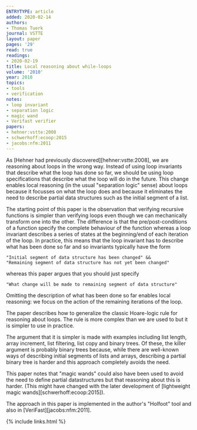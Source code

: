 ```yaml
---
ENTRYTYPE: article
added: 2020-02-14
authors:
- Thomas Tuerk
journal: VSTTE
layout: paper
pages: '29'
read: true
readings:
- 2020-02-19
title: Local reasoning about while-loops
volume: '2010'
year: 2010
topics:
- tools
- verification
notes:
- loop invariant
- separation logic
- magic wand
- Verifast verifier
papers:
- hehner:vstte:2008
- schwerhoff:ecoop:2015
- jacobs:nfm:2011
---
```


As
[Hehner had previously discovered][hehner:vstte:2008],
we are reasoning about loops in the wrong way.
Instead of using loop invariants that describe what the loop has done so far,
we should be using loop specifications that describe what the loop will do
in the future.
This change enables local reasoning (in the usual "separation logic" sense)
about loops because it focusses on what the loop does and because
it eliminates the need to describe partial data structures such as
the initial segment of a list.

The starting point of this paper is the observation that verifying
recursive functions is simpler than verifying loops even though we
can mechanically transform one into the other.
The difference is that the pre/post-conditions of a function
specify the complete behaviour of the function whereas
a loop invariant describes a series of states at the beginning/end
of each iteration of the loop.
In practice, this means that the loop invariant has to describe
what has been done so far and so invariants typically have the
form

    "Initial segment of data structure has been changed" &&
    "Remaining segment of data structure has not yet been changed"

whereas this paper argues that you should just specify

    "What change will be made to remaining segment of data structure"

Omitting the description of what has been done so far enables
local reasoning: we focus on the action of the remaining iterations
of the loop.

The paper describes how to generalize the classic Hoare-logic
rule for reasoning about loops.
The rule is more complex than we are used to but it is simpler
to use in practice.

The argument that it is simpler is made with examples including
list length, array increment, list filtering, list copy
and binary trees.
Of these, the killer argument is probably binary trees because,
while there are well-known ways of describing initial
segments of lists and arrays, describing a partial binary
tree is harder and this approach completely avoids the need.

This paper notes that "magic wands" could also have been used
to avoid the need to define partial datastructures but that
reasoning about this is harder.
(This might have changed with the later development of
[lightweight magic wands][schwerhoff:ecoop:2015]).

The approach in this paper is implemented in the author's
"Holfoot" tool and also in
[VeriFast][jacobs:nfm:2011].

{% include links.html %}
